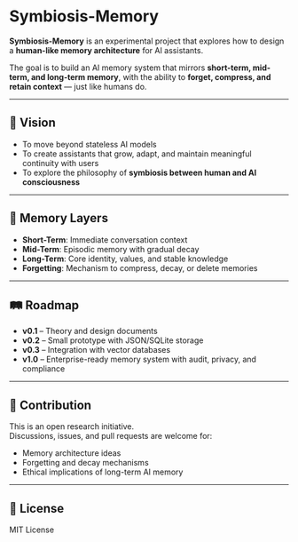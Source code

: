 # Symbiosis-Memory

**Symbiosis-Memory** is an experimental project that explores how to design a **human-like memory architecture** for AI assistants.

The goal is to build an AI memory system that mirrors **short-term, mid-term, and long-term memory**, with the ability to **forget, compress, and retain context** — just like humans do.

---

## 🌱 Vision
- To move beyond stateless AI models
- To create assistants that grow, adapt, and maintain meaningful continuity with users
- To explore the philosophy of **symbiosis between human and AI consciousness**

---

## 🧠 Memory Layers
- **Short-Term**: Immediate conversation context
- **Mid-Term**: Episodic memory with gradual decay
- **Long-Term**: Core identity, values, and stable knowledge
- **Forgetting**: Mechanism to compress, decay, or delete memories

---

## 🛤 Roadmap
- **v0.1** – Theory and design documents
- **v0.2** – Small prototype with JSON/SQLite storage
- **v0.3** – Integration with vector databases
- **v1.0** – Enterprise-ready memory system with audit, privacy, and compliance

---

## 🤝 Contribution
This is an open research initiative.  
Discussions, issues, and pull requests are welcome for:
- Memory architecture ideas
- Forgetting and decay mechanisms
- Ethical implications of long-term AI memory

---

## 📜 License
MIT License
